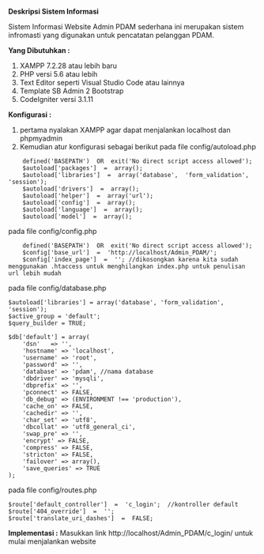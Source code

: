 **Deskripsi Sistem Informasi**

Sistem Informasi Website Admin PDAM sederhana ini merupakan sistem infromasti yang digunakan untuk pencatatan pelanggan PDAM.

**Yang Dibutuhkan :**
1. XAMPP 7.2.28 atau lebih baru
2. PHP versi 5.6 atau lebih
3. Text Editor seperti Visual Studio Code atau lainnya
4. Template SB Admin 2 Bootstrap
5. CodeIgniter versi 3.1.11

**Konfigurasi :**
1. pertama nyalakan XAMPP agar dapat menjalankan localhost dan phpmyadmin
2. Kemudian atur konfigurasi sebagai berikut
pada file config/autoload.php

```
	defined('BASEPATH')  OR  exit('No direct script access allowed');
	$autoload['packages']  =  array();
	$autoload['libraries']  =  array('database',  'form_validation',  'session');
	$autoload['drivers']  =  array();
	$autoload['helper']  =  array('url');
	$autoload['config']  =  array();
	$autoload['language']  =  array();
	$autoload['model']  =  array();
```

pada file config/config.php
```
	defined('BASEPATH')  OR  exit('No direct script access allowed');
	$config['base_url']  =  'http://localhost/Admin_PDAM/';
	$config['index_page']  =  ''; //dikosongkan karena kita sudah menggunakan .htaccess untuk menghilangkan index.php untuk penulisan url lebih mudah
```

pada file config/database.php
```
$autoload['libraries'] = array('database', 'form_validation', 'session');
$active_group = 'default';
$query_builder = TRUE;

$db['default'] = array(
	'dsn'	=> '',
	'hostname' => 'localhost',
	'username' => 'root',
	'password' => '',
	'database' => 'pdam', //nama database
	'dbdriver' => 'mysqli',
	'dbprefix' => '',
	'pconnect' => FALSE,
	'db_debug' => (ENVIRONMENT !== 'production'),
	'cache_on' => FALSE,
	'cachedir' => '',
	'char_set' => 'utf8',
	'dbcollat' => 'utf8_general_ci',
	'swap_pre' => '',
	'encrypt' => FALSE,
	'compress' => FALSE,
	'stricton' => FALSE,
	'failover' => array(),
	'save_queries' => TRUE
);
```

pada file config/routes.php
```
$route['default_controller']  =  'c_login';  //kontroller default
$route['404_override']  =  '';
$route['translate_uri_dashes']  =  FALSE;
```

**Implementasi :**
Masukkan link http://localhost/Admin_PDAM/c_login/ untuk mulai menjalankan website
